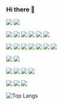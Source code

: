 ### Hi there 👋
![](https://img.shields.io/badge/OS-macOS-informational?style=flat&logo=apple&logoColor=white&color=4a90e2)
![](https://img.shields.io/badge/OS-Linux-informational?style=flat&logo=Linux&logoColor=white&color=4a90e2)

![](https://img.shields.io/badge/Code-JavaScript-informational?style=flat&logo=JavaScript&logoColor=white&color=4a90e2)
![](https://img.shields.io/badge/Code-TypeScript-informational?style=flat&logo=TypeScript&logoColor=white&color=4a90e2)
![](https://img.shields.io/badge/Code-Python-informational?style=flat&logo=python&logoColor=white&color=4a90e2)
![](https://img.shields.io/badge/Code-Golang-informational?style=flat&logo=go&logoColor=white&color=4a90e2)
![](https://img.shields.io/badge/Code-HTML-informational?style=flat&logo=HTML5&logoColor=white&color=4a90e2)
![](https://img.shields.io/badge/Code-CSS-informational?style=flat&logo=CSS3&logoColor=white&color=4a90e2)

![](https://img.shields.io/badge/Code-Express-informational?style=flat&logo=Express&logoColor=white&color=4a90e2)
![](https://img.shields.io/badge/Code-Nest.js-informational?style=flat&logo=NestJS&logoColor=white&color=4a90e2)
![](https://img.shields.io/badge/Code-React.js-informational?style=flat&logo=React&logoColor=white&color=4a90e2)
![](https://img.shields.io/badge/Code-Gatsby-informational?style=flat&logo=Gatsby&logoColor=white&color=4a90e2)
![](https://img.shields.io/badge/Code-JWT-informational?style=flat&logo=JSONWebTokens&logoColor=white&color=4a90e2)
![](https://img.shields.io/badge/Code-Jest-informational?style=flat&logo=Jest&logoColor=white&color=4a90e2)
![](https://img.shields.io/badge/Code-Socket.io-informational?style=flat&logo=Socket.io&logoColor=white&color=4a90e2)

![](https://img.shields.io/badge/DB-MongoDB-informational?style=flat&logo=MongoDB&logoColor=white&color=4a90e2)
![](https://img.shields.io/badge/DB-MySQL-informational?style=flat&logo=MySQL&logoColor=white&color=4a90e2)


![](https://img.shields.io/badge/Cloud-Firebase-informational?style=flat&logo=firebase&logoColor=white&color=4a90e2)
![](https://img.shields.io/badge/Cloud-Google%20Cloud-informational?style=flat&logo=GoogleCloud&logoColor=white&color=4a90e2)
![](https://img.shields.io/badge/Cloud-Amazon%20AWS-informational?style=flat&logo=Amazon%20AWS&logoColor=white&color=4a90e2)
![](https://img.shields.io/badge/Cloud-DigitalOcean-informational?style=flat&logo=DigitalOcean&logoColor=white&color=4a90e2)

![](https://img.shields.io/badge/Tools-Docker-informational?style=flat&logo=docker&logoColor=white&color=4a90e2)
![](https://img.shields.io/badge/Tools-Git-informational?style=flat&logo=GitHub&logoColor=white&color=4a90e2)
![](https://img.shields.io/badge/Tools-RabbitMQ-informational?style=flat&logo=RabbitMQ&logoColor=white&color=4a90e2)


![Top Langs](https://github-readme-stats.vercel.app/api/top-langs/?username=ulisestob&layout=compact)
